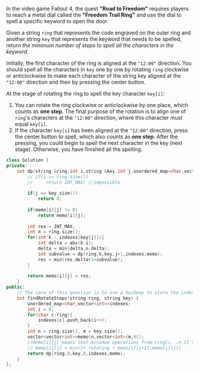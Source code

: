 In the video game Fallout 4, the quest **"Road to Freedom"** requires players to reach a metal dial called the **"Freedom Trail Ring"** and use the dial to spell a specific keyword to open the door.

Given a string `ring` that represents the code engraved on the outer ring and another string `key` that represents the keyword that needs to be spelled, return *the minimum number of steps to spell all the characters in the keyword*.

Initially, the first character of the ring is aligned at the `"12:00"` direction. You should spell all the characters in `key` one by one by rotating `ring` clockwise or anticlockwise to make each character of the string key aligned at the `"12:00"` direction and then by pressing the center button.

At the stage of rotating the ring to spell the key character `key[i]`:

1. You can rotate the ring clockwise or anticlockwise by one place, which counts as **one step**. The final purpose of the rotation is to align one of `ring`'s characters at the `"12:00"` direction, where this character must equal `key[i]`.
2. If the character `key[i]` has been aligned at the `"12:00"` direction, press the center button to spell, which also counts as **one step**. After the pressing, you could begin to spell the next character in the key (next stage). Otherwise, you have finished all the spelling.

```C++
class Solution {
private:
    int dp(string &ring,int i,string &key,int j,unordered_map<char,vector<int>> &indexes,vector<vector<int>> &memo){
        // if(i == ring.size())
        //     return INT_MAX; //impossible
        
        if(j == key.size())
            return 0;
        
        if(memo[i][j] != 0)
            return memo[i][j];
        
        int res = INT_MAX;
        int n = ring.size();
        for(int k : indexes[key[j]]){
            int delta = abs(k-i);
            delta = min(delta,n-delta);            
            int subvalue = dp(ring,k,key,j+1,indexes,memo);
            res = min(res,delta+1+subvalue);
        }
        
        return memo[i][j] = res;
    }
public:
    // The core of this question is to use a hashmap to store the indexes of each char
    int findRotateSteps(string ring, string key) {
        unordered_map<char,vector<int>>indexes;
        int i = 0;
        for(char c:ring){
            indexes[c].push_back(i++);
        }
        int n = ring.size(), m = key.size();
        vector<vector<int>>memo(n,vector<int>(m,0));
        //memo[i][j] means that minimum operations from ring[i...n-1] to key[j...m-1]
        // memp[i][j] = min(1+ rotating + memo[i][j+1],memo[i][j])
        return dp(ring,0,key,0,indexes,memo);
    }
};
```

